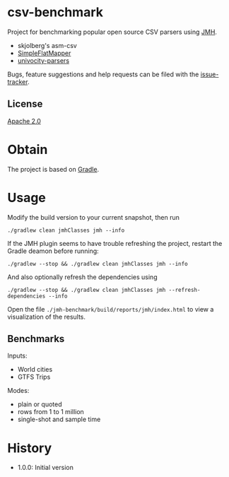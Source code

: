 # csv-benchmark
Project for benchmarking popular open source CSV parsers using [JMH].

  * skjolberg's asm-csv
  * [SimpleFlatMapper]
  * [univocity-parsers]

Bugs, feature suggestions and help requests can be filed with the [issue-tracker].
## License
[Apache 2.0]

# Obtain
The project is based on [Gradle].

# Usage
Modify the build version to your current snapshot, then run 

```
./gradlew clean jmhClasses jmh --info
```

If the JMH plugin seems to have trouble refreshing the project, restart the Gradle deamon before running:

```
./gradlew --stop && ./gradlew clean jmhClasses jmh --info
```

And also optionally refresh the dependencies using

```
./gradlew --stop && ./gradlew clean jmhClasses jmh --refresh-dependencies --info
```

Open the file `./jmh-benchmark/build/reports/jmh/index.html` to view a visualization of the results.

## Benchmarks

Inputs:
  * World cities
  * GTFS Trips
   
Modes:

  * plain or quoted
  * rows from 1 to 1 million
  * single-shot and sample time   
   

# History

 - 1.0.0: Initial version

[Apache 2.0]:          		http://www.apache.org/licenses/LICENSE-2.0.html
[issue-tracker]:       		https://github.com/skjolber/csv-benchmark/issues
[Gradle]:              		https://gradle.org/
[JMH]:							http://openjdk.java.net/projects/code-tools/jmh/
[visualization]:				https://skjolber.github.io/csv-benchmark/jmh/index.html
[univocity-parsers]: 			https://github.com/uniVocity/univocity-parsers
[SimpleFlatMapper]: 			http://simpleflatmapper.org/



